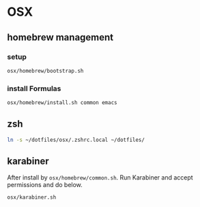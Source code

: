 # OSX

## homebrew management

### setup

```bash
osx/homebrew/bootstrap.sh
```

### install Formulas

```bash
osx/homebrew/install.sh common emacs
```

## zsh

```bash
ln -s ~/dotfiles/osx/.zshrc.local ~/dotfiles/
```

## karabiner

After install by `osx/homebrew/common.sh`.
Run Karabiner and accept permissions and do below.

```bash
osx/karabiner.sh
```

